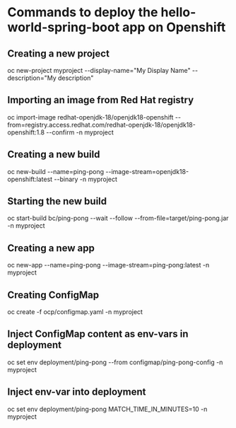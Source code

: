 # Commands to deploy the hello-world-spring-boot app on Openshift

## Creating a new project
oc new-project myproject --display-name="My Display Name" --description="My description"

## Importing an image from Red Hat registry
oc import-image redhat-openjdk-18/openjdk18-openshift --from=registry.access.redhat.com/redhat-openjdk-18/openjdk18-openshift:1.8 --confirm -n myproject

## Creating a new build
oc new-build --name=ping-pong --image-stream=openjdk18-openshift:latest --binary -n myproject

## Starting the new build
oc start-build bc/ping-pong --wait --follow --from-file=target/ping-pong.jar -n myproject

## Creating a new app
oc new-app --name=ping-pong --image-stream=ping-pong:latest -n myproject

## Creating ConfigMap
oc create -f ocp/configmap.yaml -n myproject

## Inject ConfigMap content as env-vars in deployment
oc set env deployment/ping-pong --from configmap/ping-pong-config -n myproject

## Inject env-var into deployment
oc set env deployment/ping-pong MATCH_TIME_IN_MINUTES=10 -n myproject
